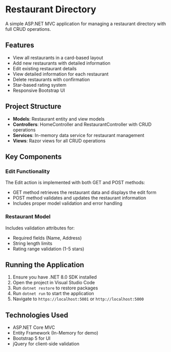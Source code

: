 # Restaurant Directory

A simple ASP.NET MVC application for managing a restaurant directory with full CRUD operations.

## Features

- View all restaurants in a card-based layout
- Add new restaurants with detailed information
- Edit existing restaurant details
- View detailed information for each restaurant
- Delete restaurants with confirmation
- Star-based rating system
- Responsive Bootstrap UI

## Project Structure

- **Models**: Restaurant entity and view models
- **Controllers**: HomeController and RestaurantController with CRUD operations
- **Services**: In-memory data service for restaurant management
- **Views**: Razor views for all CRUD operations

## Key Components

### Edit Functionality
The Edit action is implemented with both GET and POST methods:
- GET method retrieves the restaurant data and displays the edit form
- POST method validates and updates the restaurant information
- Includes proper model validation and error handling

### Restaurant Model
Includes validation attributes for:
- Required fields (Name, Address)
- String length limits
- Rating range validation (1-5 stars)

## Running the Application

1. Ensure you have .NET 8.0 SDK installed
2. Open the project in Visual Studio Code
3. Run `dotnet restore` to restore packages
4. Run `dotnet run` to start the application
5. Navigate to `https://localhost:5001` or `http://localhost:5000`

## Technologies Used

- ASP.NET Core MVC
- Entity Framework (In-Memory for demo)
- Bootstrap 5 for UI
- jQuery for client-side validation
